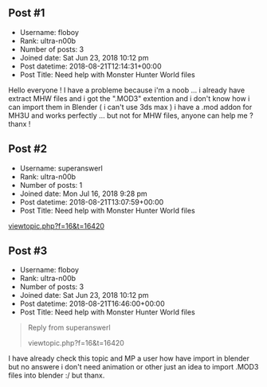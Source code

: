 ## Post #1
- Username: floboy
- Rank: ultra-n00b
- Number of posts: 3
- Joined date: Sat Jun 23, 2018 10:12 pm
- Post datetime: 2018-08-21T12:14:31+00:00
- Post Title: Need help with Monster Hunter World files

Hello everyone ! I have a probleme because i'm a noob ... i already have extract MHW files and i got the ".MOD3" extention and i don't know how i can import them in Blender ( i can't use 3ds max ) i have a .mod addon for MH3U and works perfectly ... but not for MHW files, anyone can help me ? thanx !
## Post #2
- Username: superanswerl
- Rank: ultra-n00b
- Number of posts: 1
- Joined date: Mon Jul 16, 2018 9:28 pm
- Post datetime: 2018-08-21T13:07:59+00:00
- Post Title: Need help with Monster Hunter World files

[viewtopic.php?f=16&t=16420](http://forum.xentax.com/viewtopic.php?f=16&t=16420)
## Post #3
- Username: floboy
- Rank: ultra-n00b
- Number of posts: 3
- Joined date: Sat Jun 23, 2018 10:12 pm
- Post datetime: 2018-08-21T16:46:00+00:00
- Post Title: Need help with Monster Hunter World files

> Reply from superanswerl
>
> viewtopic.php?f=16&t=16420

I have already check this topic and MP a user how have import in blender but no answere i don't need animation or other just an idea to import .MOD3 files into blender :/ but thanx.
